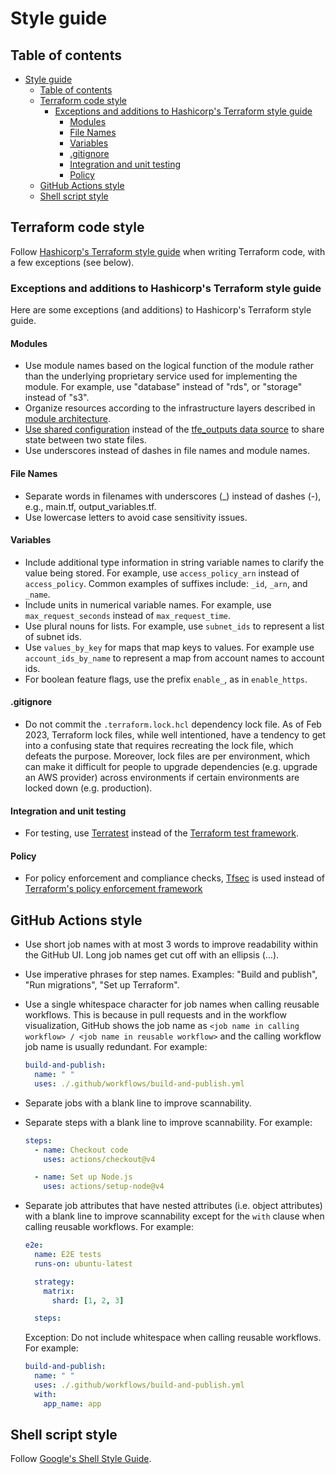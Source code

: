 # Style guide

## Table of contents

- [Style guide](#style-guide)
  - [Table of contents](#table-of-contents)
  - [Terraform code style](#terraform-code-style)
    - [Exceptions and additions to Hashicorp's Terraform style guide](#exceptions-and-additions-to-hashicorps-terraform-style-guide)
      - [Modules](#modules)
      - [File Names](#file-names)
      - [Variables](#variables)
      - [.gitignore](#gitignore)
      - [Integration and unit testing](#integration-and-unit-testing)
      - [Policy](#policy)
  - [GitHub Actions style](#github-actions-style)
  - [Shell script style](#shell-script-style)

## Terraform code style

Follow [Hashicorp's Terraform style guide](https://developer.hashicorp.com/terraform/language/style) when writing Terraform code, with a few exceptions (see below).

### Exceptions and additions to Hashicorp's Terraform style guide

Here are some exceptions (and additions) to Hashicorp's Terraform style guide.

#### Modules

- Use module names based on the logical function of the module rather than the underlying proprietary service used for implementing the module. For example, use "database" instead of "rds", or "storage" instead of "s3".
- Organize resources according to the infrastructure layers described in [module architecture](/docs/infra/module-architecture.md).
- [Use shared configuration](/docs/infra/module-dependencies.md) instead of the [tfe_outputs data source](https://registry.terraform.io/providers/hashicorp/tfe/latest/docs/data-sources/outputs) to share state between two state files.
- Use underscores instead of dashes in file names and module names.

#### File Names

- Separate words in filenames with underscores (\_) instead of dashes (-), e.g., main.tf, output_variables.tf.
- Use lowercase letters to avoid case sensitivity issues.

#### Variables

- Include additional type information in string variable names to clarify the value being stored. For example, use `access_policy_arn` instead of `access_policy`. Common examples of suffixes include: `_id`, `_arn`, and `_name`.
- Include units in numerical variable names. For example, use `max_request_seconds` instead of `max_request_time`.
- Use plural nouns for lists. For example, use `subnet_ids` to represent a list of subnet ids.
- Use `values_by_key` for maps that map keys to values. For example use `account_ids_by_name` to represent a map from account names to account ids.
- For boolean feature flags, use the prefix `enable_`, as in `enable_https`.

#### .gitignore

- Do not commit the `.terraform.lock.hcl` dependency lock file. As of Feb 2023, Terraform lock files, while well intentioned, have a tendency to get into a confusing state that requires recreating the lock file, which defeats the purpose. Moreover, lock files are per environment, which can make it difficult for people to upgrade dependencies (e.g. upgrade an AWS provider) across environments if certain environments are locked down (e.g. production).

#### Integration and unit testing

- For testing, use [Terratest](https://terratest.gruntwork.io/docs/) instead of the [Terraform test framework](https://developer.hashicorp.com/terraform/language/tests).

#### Policy

- For policy enforcement and compliance checks, [Tfsec](https://github.com/aquasecurity/tfsec) is used instead of [Terraform's policy enforcement framework](https://developer.hashicorp.com/terraform/cloud-docs/policy-enforcement)

## GitHub Actions style

- Use short job names with at most 3 words to improve readability within the GitHub UI. Long job names get cut off with an ellipsis (…).
- Use imperative phrases for step names. Examples: "Build and publish", "Run migrations", "Set up Terraform".
- Use a single whitespace character for job names when calling reusable workflows. This is because in pull requests and in the workflow visualization, GitHub shows the job name as `<job name in calling workflow> / <job name in reusable workflow>` and the calling workflow job name is usually redundant. For example:

    ```yaml
    build-and-publish:
      name: " "
      uses: ./.github/workflows/build-and-publish.yml
    ```

- Separate jobs with a blank line to improve scannability.
- Separate steps with a blank line to improve scannability. For example:

    ```yaml
    steps:
      - name: Checkout code
        uses: actions/checkout@v4

      - name: Set up Node.js
        uses: actions/setup-node@v4
    ```

- Separate job attributes that have nested attributes (i.e. object attributes) with a blank line to improve scannability except for the `with` clause when calling reusable workflows. For example:

    ```yaml
    e2e:
      name: E2E tests
      runs-on: ubuntu-latest

      strategy:
        matrix:
          shard: [1, 2, 3]

      steps:
    ```

    Exception: Do not include whitespace when calling reusable workflows. For example:

    ```yaml
    build-and-publish:
      name: " "
      uses: ./.github/workflows/build-and-publish.yml
      with:
        app_name: app
    ```

## Shell script style

Follow [Google's Shell Style Guide](https://google.github.io/styleguide/shellguide.html).
